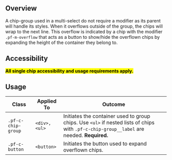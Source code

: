 ## Overview

A chip-group used in a multi-select do not require a modifier as its parent will handle its styles. When it overflows outside of the group, the chips will wrap to the next line. This overflow is indicated by a chip with the modifier `.pf-m-overflow` that acts as a button to show/hide the overflown chips by expanding the height of the container they belong to. 


## Accessibility

<mark>**All single chip accessibility and usage requirements apply.**</mark>

## Usage

| Class | Applied To | Outcome |
| -- | -- | -- |
| `.pf-c-chip-group` | `<div>, <ul>` | Initiates the container used to group chips. Use `<ul>` if nested lists of chips with `.pf-c-chip-group__label` are needed. **Required.** |
| `.pf-c-button` | `<button>` | Initiates the button used to expand overflown chips. |